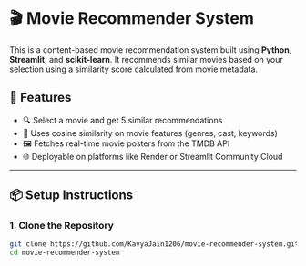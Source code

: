# 🎬 Movie Recommender System

This is a content-based movie recommendation system built using **Python**, **Streamlit**, and **scikit-learn**. It recommends similar movies based on your selection using a similarity score calculated from movie metadata.

## 🚀 Features

- 🔍 Select a movie and get 5 similar recommendations
- 🧠 Uses cosine similarity on movie features (genres, cast, keywords)
- 🖼️ Fetches real-time movie posters from the TMDB API
- 🌐 Deployable on platforms like Render or Streamlit Community Cloud

---

## 📦 Setup Instructions

### 1. Clone the Repository

```bash
git clone https://github.com/KavyaJain1206/movie-recommender-system.git
cd movie-recommender-system
